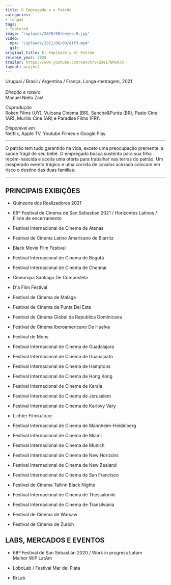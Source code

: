 ```yaml
---
title: O Empregado e o Patrão
categories:
- longas
tags:
- featured
image: "/uploads/2020/08/eeyep-8.jpg"
video:
  mp4: "/uploads/2021/06/09/gif3.mp4"
  gif: 
original_title: El Empleado y el Patrón
release_year: 2026
trailer: https://www.youtube.com/watch?v=Zde17QMxR3k
layout: project
---
```


Uruguai / Brasil / Argentina / França, Longa-metragem, 2021\
\
*Direção e roteiro*\
Manuel Nieto Zas\

*Coprodução*\
Roken Films (UY), Vulcana Cinema (BR), Sancho&Punta (BR), Pasto Cine (AR), Murillo Cine (AR) e Paradise Films (FR)\

*Disponível em*\
Netflix, Apple TV, Youtube Filmes e Google Play

---

O patrão tem tudo garantido na vida, exceto uma preocupação premente: a saúde frágil de seu bebê. O empregado busca sustento para sua filha recém-nascida e aceita uma oferta para trabalhar nas terras do patrão. Um inesperado evento trágico e uma corrida de cavalos acirrada colocam em risco o destino das duas famílias.

---

## PRINCIPAIS EXIBIÇÕES

* Quinzena dos Realizadores 2021

* 69º Festival de Cinema de San Sebastian 2021 / Horizontes Latinos / Filme de encerramento

* Festival Internacional de Cinema de Atenas

* Festival de Cinema Latino Americano de Biarritz

* Black Movie Film Festival

* Festival Internacional de Cinema de Bogotá

* Festival Internacional de Cinema de Chennai

* Cineuropa Santiago De Compostela

* D'a Film Festival

* Festival de Cinema de Malaga

* Festival de Cinema de Punta Del Este

* Festival de Cinema Global da Republica Dominicana

* Festival de Cinema Iberoamericano De Huelva

* Festival de Mons

* Festival Internacional de Cinema de Guadalajara

* Festival Internacional de Cinema de Guanajuato

* Festival Internacional de Cinema de Hamptons

* Festival Internacional de Cinema de Hong Kong

* Festival Internacional de Cinema de Kerala

* Festival Internacional de Cinema de Jerusalem

* Festival Internacional de Cinema de Karlovy Vary

* Lichter Filmkulture

* Festival Internacional de Cinema de Mannheim-Heidelberg

* Festival Internacional de Cinema de Miami

* Festival Internacional de Cinema de Munich

* Festival Internacional de Cinema de New Horizons

* Festival Internacional de Cinema de New Zealand

* Festival Internacional de Cinema de San Francisco

* Festival de Cinema Tallinn Black Nights

* Festival Internacional de Cinema de Thessaloniki

* Festival Internacional de Cinema de Transilvania

* Festival de Cinema de Warsaw

* Festival de Cinema de Zurich

## LABS, MERCADOS E EVENTOS

* 68º Festival de San Sebastián 2020 / Work in progress Latam\
  Melhor WIP LatAm

* LoboLab / Festival Mar del Plata

* BrLab